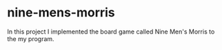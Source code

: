 # nine-mens-morris
In this project I implemented the board game called Nine Men's Morris to the my program. 
